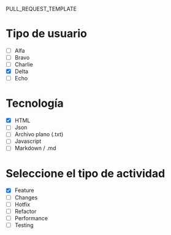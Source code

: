 PULL_REQUEST_TEMPLATE
# Tipo de usuario
- [ ] Alfa
- [ ] Bravo 
- [ ] Charlie
- [x] Delta
- [ ] Echo

# Tecnología
- [x] HTML 
- [ ] Json 
- [ ] Archivo plano (.txt) 
- [ ] Javascript 
- [ ] Markdown / .md

# Seleccione el tipo de actividad
- [x] Feature
- [ ] Changes
- [ ] Hotfix
- [ ] Refactor
- [ ] Performance
- [ ] Testing

